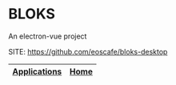 # BLOKS
 
 An electron-vue project
 
 SITE: https://github.com/eoscafe/bloks-desktop

 | [Applications](https://portable-linux-apps.github.io/apps.html) | [Home](https://portable-linux-apps.github.io)
 | --- | --- |
